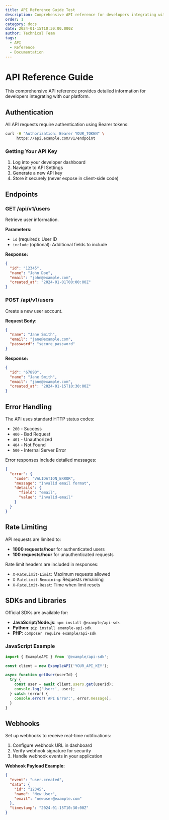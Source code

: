 ```yaml
---
title: API Reference Guide Test
description: Comprehensive API reference for developers integrating with our platform
order: 1
category: docs
date: 2024-01-15T10:30:00.000Z
author: Technical Team
tags:
  - API
  - Reference
  - Documentation
---
```

# API Reference Guide

This comprehensive API reference provides detailed information for developers integrating with our platform.

## Authentication

All API requests require authentication using Bearer tokens:

```bash
curl -H "Authorization: Bearer YOUR_TOKEN" \
     https://api.example.com/v1/endpoint
```

### Getting Your API Key

1. Log into your developer dashboard
2. Navigate to API Settings
3. Generate a new API key
4. Store it securely (never expose in client-side code)

## Endpoints

### GET /api/v1/users

Retrieve user information.

**Parameters:**

* `id` (required): User ID
* `include` (optional): Additional fields to include

**Response:**

```json
{
  "id": "12345",
  "name": "John Doe",
  "email": "john@example.com",
  "created_at": "2024-01-01T00:00:00Z"
}
```

### POST /api/v1/users

Create a new user account.

**Request Body:**

```json
{
  "name": "Jane Smith",
  "email": "jane@example.com",
  "password": "secure_password"
}
```

**Response:**

```json
{
  "id": "67890",
  "name": "Jane Smith",
  "email": "jane@example.com",
  "created_at": "2024-01-15T10:30:00Z"
}
```

## Error Handling

The API uses standard HTTP status codes:

* `200` - Success
* `400` - Bad Request
* `401` - Unauthorized
* `404` - Not Found
* `500` - Internal Server Error

Error responses include detailed messages:

```json
{
  "error": {
    "code": "VALIDATION_ERROR",
    "message": "Invalid email format",
    "details": {
      "field": "email",
      "value": "invalid-email"
    }
  }
}
```

## Rate Limiting

API requests are limited to:

* **1000 requests/hour** for authenticated users
* **100 requests/hour** for unauthenticated requests

Rate limit headers are included in responses:

* `X-RateLimit-Limit`: Maximum requests allowed
* `X-RateLimit-Remaining`: Requests remaining
* `X-RateLimit-Reset`: Time when limit resets

## SDKs and Libraries

Official SDKs are available for:

* **JavaScript/Node.js**: `npm install @example/api-sdk`
* **Python**: `pip install example-api-sdk`
* **PHP**: `composer require example/api-sdk`

### JavaScript Example

```javascript
import { ExampleAPI } from '@example/api-sdk';

const client = new ExampleAPI('YOUR_API_KEY');

async function getUser(userId) {
  try {
    const user = await client.users.get(userId);
    console.log('User:', user);
  } catch (error) {
    console.error('API Error:', error.message);
  }
}
```

## Webhooks

Set up webhooks to receive real-time notifications:

1. Configure webhook URL in dashboard
2. Verify webhook signature for security
3. Handle webhook events in your application

**Webhook Payload Example:**

```json
{
  "event": "user.created",
  "data": {
    "id": "12345",
    "name": "New User",
    "email": "newuser@example.com"
  },
  "timestamp": "2024-01-15T10:30:00Z"
}
```
